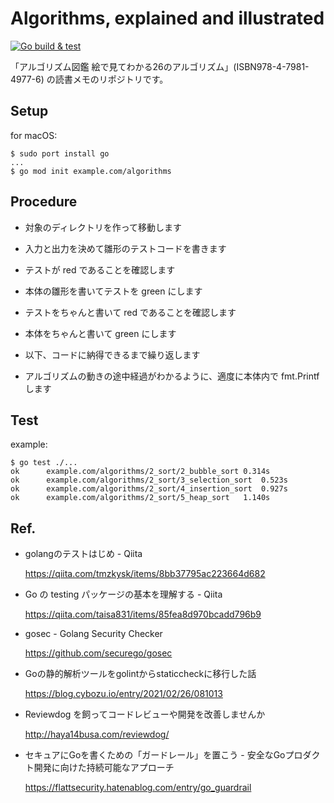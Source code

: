 # Algorithms, explained and illustrated

[![Go build & test](https://github.com/msfukui/algorithms/actions/workflows/go.yml/badge.svg)](https://github.com/msfukui/algorithms/actions/workflows/go.yml)

「アルゴリズム図鑑 絵で見てわかる26のアルゴリズム」(ISBN978-4-7981-4977-6) の読書メモのリポジトリです。

## Setup

for macOS:

```
$ sudo port install go
...
$ go mod init example.com/algorithms
```

## Procedure

* 対象のディレクトリを作って移動します

* 入力と出力を決めて雛形のテストコードを書きます

* テストが red であることを確認します

* 本体の雛形を書いてテストを green にします

* テストをちゃんと書いて red であることを確認します

* 本体をちゃんと書いて green にします

* 以下、コードに納得できるまで繰り返します

* アルゴリズムの動きの途中経過がわかるように、適度に本体内で fmt.Printf します

## Test

example:

```
$ go test ./...
ok  	example.com/algorithms/2_sort/2_bubble_sort	0.314s
ok  	example.com/algorithms/2_sort/3_selection_sort	0.523s
ok  	example.com/algorithms/2_sort/4_insertion_sort	0.927s
ok  	example.com/algorithms/2_sort/5_heap_sort	1.140s
```

## Ref.

* golangのテストはじめ - Qiita

    https://qiita.com/tmzkysk/items/8bb37795ac223664d682

* Go の testing パッケージの基本を理解する - Qiita

    https://qiita.com/taisa831/items/85fea8d970bcadd796b9

* gosec - Golang Security Checker

    https://github.com/securego/gosec

* Goの静的解析ツールをgolintからstaticcheckに移行した話

    https://blog.cybozu.io/entry/2021/02/26/081013

* Reviewdog を飼ってコードレビューや開発を改善しませんか

    http://haya14busa.com/reviewdog/

* セキュアにGoを書くための「ガードレール」を置こう - 安全なGoプロダクト開発に向けた持続可能なアプローチ

    https://flattsecurity.hatenablog.com/entry/go_guardrail
